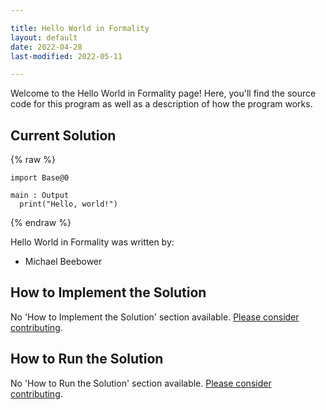 ```yaml
---

title: Hello World in Formality
layout: default
date: 2022-04-28
last-modified: 2022-05-11

---
```


Welcome to the Hello World in Formality page! Here, you'll find the source code for this program as well as a description of how the program works.

## Current Solution

{% raw %}

```formality
import Base@0

main : Output
  print("Hello, world!")
```

{% endraw %}

Hello World in Formality was written by:

- Michael Beebower

## How to Implement the Solution

No 'How to Implement the Solution' section available. [Please consider contributing](https://github.com/TheRenegadeCoder/sample-programs-website).

## How to Run the Solution

No 'How to Run the Solution' section available. [Please consider contributing](https://github.com/TheRenegadeCoder/sample-programs-website).